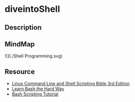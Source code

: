 # diveintoShell

## Description

## MindMap

![](./Shell Programming.svg)

## Resource

- [Linux Command Line and Shell Scripting Bible 3rd Edition](https://github.com/Donivr/Linux-PDF/blob/master/Linux%20Command%20Line%20and%20Shell%20Scripting%20Bible%203rd%20Edition%20%7BPRG%7D.pdf)
- [Learn Bash the Hard Way](https://www.softouch.on.ca/kb/data/Learn%20Bash%20the%20Hard%20Way.pdf)
- [Bash Scripting Tutorial](https://linuxconfig.org/bash-scripting-tutorial)
